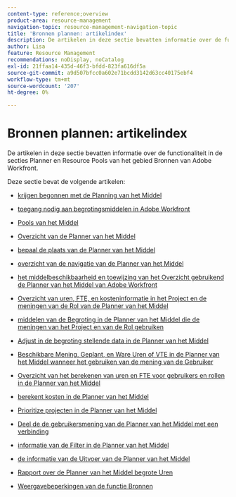 ```yaml
---
content-type: reference;overview
product-area: resource-management
navigation-topic: resource-management-navigation-topic
title: 'Bronnen plannen: artikelindex'
description: De artikelen in deze sectie bevatten informatie over de functionaliteit in de secties Planner en Resource Pools van het gebied Bronnen van Adobe Workfront.
author: Lisa
feature: Resource Management
recommendations: noDisplay, noCatalog
exl-id: 21ffaa14-435d-46f3-bfdd-823fa616df5a
source-git-commit: a9d507bfcc0a602e71bcdd3142d63cc40175ebf4
workflow-type: tm+mt
source-wordcount: '207'
ht-degree: 0%

---
```


# Bronnen plannen: artikelindex

<!-- Audited: 2/2024 -->

De artikelen in deze sectie bevatten informatie over de functionaliteit in de secties Planner en Resource Pools van het gebied Bronnen van Adobe Workfront.

Deze sectie bevat de volgende artikelen:

* [ krijgen begonnen met de Planning van het Middel ](../../resource-mgmt/resource-planning/get-started-resource-planning.md)
* [ toegang nodig aan begrotingsmiddelen in Adobe Workfront ](../../resource-mgmt/resource-planning/access-needed-to-budget-resources.md)
* [ Pools van het Middel ](../../resource-mgmt/resource-planning/resource-pools/resource-pools.md)
* [ Overzicht van de Planner van het Middel ](../../resource-mgmt/resource-planning/get-started-resource-planner.md)
* [ bepaal de plaats van de Planner van het Middel ](../../resource-mgmt/resource-planning/locate-resource-planner.md)
* [ overzicht van de navigatie van de Planner van het Middel ](../../resource-mgmt/resource-planning/resource-planner-navigation.md)
* [ het middelbeschikbaarheid en toewijzing van het Overzicht gebruikend de Planner van het Middel van Adobe Workfront ](../../resource-mgmt/resource-planning/resource-availability-allocation-resource-planner.md)
* [ Overzicht van uren, FTE, en kosteninformatie in het Project en de meningen van de Rol van de Planner van het Middel ](../../resource-mgmt/resource-planning/overview-of-planner-hour-fte-cost-information-in-role-project-views.md)
* [ middelen van de Begroting in de Planner van het Middel die de meningen van het Project en van de Rol gebruiken ](../../resource-mgmt/resource-planning/budget-resources-project-role-views-resource-planner.md)
* [ Adjust in de begroting stellende data in de Planner van het Middel ](../../resource-mgmt/resource-planning/adjust-budgeting-dates.md)
* [ Beschikbare Mening, Geplant, en Ware Uren of VTE in de Planner van het Middel wanneer het gebruiken van de mening van de Gebruiker ](../../resource-mgmt/resource-planning/view-hours-fte-user-view-resource-planner.md)
* [ Overzicht van het berekenen van uren en FTE voor gebruikers en rollen in de Planner van het Middel ](../../resource-mgmt/resource-planning/calculate-hours-fte-for-users-roles-resource-planner.md)
* [ berekent kosten in de Planner van het Middel ](../../resource-mgmt/resource-planning/calculate-costs-resource-planner.md)
* [ Prioritize projecten in de Planner van het Middel ](../../resource-mgmt/resource-planning/prioritize-projects-resource-planner.md)
* [ Deel de de gebruikersmening van de Planner van het Middel met een verbinding ](../../resource-mgmt/resource-planning/share-resource-planner-with-link.md)
* [ informatie van de Filter in de Planner van het Middel ](../../resource-mgmt/resource-planning/filter-resource-planner.md)
* [ de informatie van de Uitvoer van de Planner van het Middel ](../../resource-mgmt/resource-planning/export-resource-planner.md)
* [ Rapport over de Planner van het Middel begrote Uren ](../../resource-mgmt/resource-planning/report-on-budgeted-hours.md)
* [Weergavebeperkingen van de functie Bronnen](../../resource-mgmt/resource-planning/resource-planner-display-limitations.md)

  <!--
  <li data-mc-conditions="QuicksilverOrClassic.Draft mode"><a href="../../resource-mgmt/resource-planning/track-user-utilization.md" class="MCXref xref" xrefformat="{para}">Track User Utilization information</a> </li>
  -->

  <!--
  <li data-mc-conditions="QuicksilverOrClassic.Draft mode"><a href="../../resource-mgmt/resource-planning/budget-by-project-resource-planner-d.md" class="MCXref xref" xrefformat="{para}">Budget resources by project in the Resource Planner</a> </li>
  -->

  <!--
  <li data-mc-conditions="QuicksilverOrClassic.Draft mode"><a href="../../resource-mgmt/resource-planning/budget-by-role-resource-planner-d.md" class="MCXref xref" xrefformat="{para}">Budget resources by role in the Resource Planner </a> </li>
  -->

  <!--
  <li data-mc-conditions="QuicksilverOrClassic.Draft mode"><a href="../../resource-mgmt/resource-planning/view-projects-roles-users-resource-planner.md" class="MCXref xref" xrefformat="{para}">View projects, roles, and users using the Resource Planner</a> </li>
  -->

  <!--
  <li data-mc-conditions="QuicksilverOrClassic.Draft mode"><a href="../../resource-mgmt/resource-planning/manage-resource-planner-d.md" class="MCXref xref" xrefformat="{para}">Manage resources in the Resource Planner</a> </li>
  -->

  <!--
  <li data-mc-conditions="QuicksilverOrClassic.Draft mode"><a href="../../resource-mgmt/resource-planning/resource-planner-overview-d.md" class="MCXref xref" xrefformat="{para}">Overview of the areas of the Resource Planner</a> </li>
  -->
